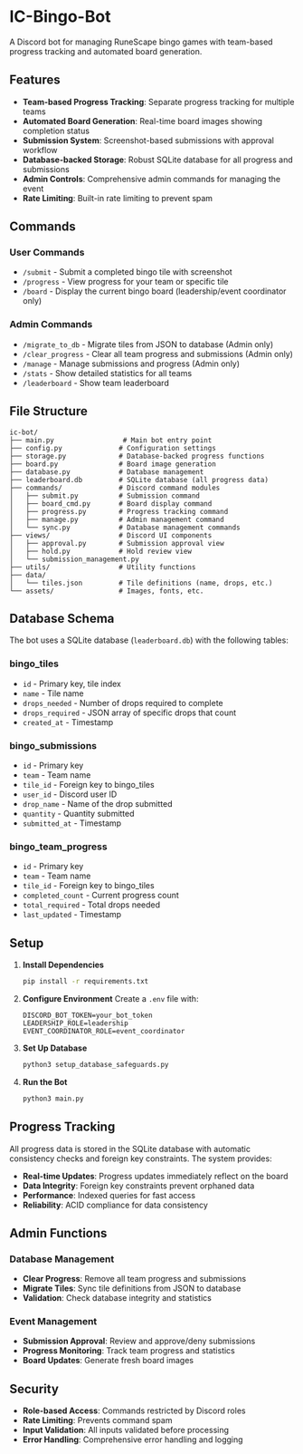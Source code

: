 # IC-Bingo-Bot

A Discord bot for managing RuneScape bingo games with team-based progress tracking and automated board generation.

## Features

- **Team-based Progress Tracking**: Separate progress tracking for multiple teams
- **Automated Board Generation**: Real-time board images showing completion status
- **Submission System**: Screenshot-based submissions with approval workflow
- **Database-backed Storage**: Robust SQLite database for all progress and submissions
- **Admin Controls**: Comprehensive admin commands for managing the event
- **Rate Limiting**: Built-in rate limiting to prevent spam

## Commands

### User Commands
- `/submit` - Submit a completed bingo tile with screenshot
- `/progress` - View progress for your team or specific tile
- `/board` - Display the current bingo board (leadership/event coordinator only)

### Admin Commands
- `/migrate_to_db` - Migrate tiles from JSON to database (Admin only)
- `/clear_progress` - Clear all team progress and submissions (Admin only)
- `/manage` - Manage submissions and progress (Admin only)
- `/stats` - Show detailed statistics for all teams
- `/leaderboard` - Show team leaderboard

## File Structure

```
ic-bot/
├── main.py                 # Main bot entry point
├── config.py              # Configuration settings
├── storage.py             # Database-backed progress functions
├── board.py               # Board image generation
├── database.py            # Database management
├── leaderboard.db         # SQLite database (all progress data)
├── commands/              # Discord command modules
│   ├── submit.py          # Submission command
│   ├── board_cmd.py       # Board display command
│   ├── progress.py        # Progress tracking command
│   ├── manage.py          # Admin management command
│   └── sync.py            # Database management commands
├── views/                 # Discord UI components
│   ├── approval.py        # Submission approval view
│   ├── hold.py            # Hold review view
│   └── submission_management.py
├── utils/                 # Utility functions
├── data/
│   └── tiles.json         # Tile definitions (name, drops, etc.)
└── assets/                # Images, fonts, etc.
```

## Database Schema

The bot uses a SQLite database (`leaderboard.db`) with the following tables:

### bingo_tiles
- `id` - Primary key, tile index
- `name` - Tile name
- `drops_needed` - Number of drops required to complete
- `drops_required` - JSON array of specific drops that count
- `created_at` - Timestamp

### bingo_submissions
- `id` - Primary key
- `team` - Team name
- `tile_id` - Foreign key to bingo_tiles
- `user_id` - Discord user ID
- `drop_name` - Name of the drop submitted
- `quantity` - Quantity submitted
- `submitted_at` - Timestamp

### bingo_team_progress
- `id` - Primary key
- `team` - Team name
- `tile_id` - Foreign key to bingo_tiles
- `completed_count` - Current progress count
- `total_required` - Total drops needed
- `last_updated` - Timestamp

## Setup

1. **Install Dependencies**
   ```bash
   pip install -r requirements.txt
   ```

2. **Configure Environment**
   Create a `.env` file with:
   ```
   DISCORD_BOT_TOKEN=your_bot_token
   LEADERSHIP_ROLE=leadership
   EVENT_COORDINATOR_ROLE=event_coordinator
   ```

3. **Set Up Database**
   ```bash
   python3 setup_database_safeguards.py
   ```

4. **Run the Bot**
   ```bash
   python3 main.py
   ```

## Progress Tracking

All progress data is stored in the SQLite database with automatic consistency checks and foreign key constraints. The system provides:

- **Real-time Updates**: Progress updates immediately reflect on the board
- **Data Integrity**: Foreign key constraints prevent orphaned data
- **Performance**: Indexed queries for fast access
- **Reliability**: ACID compliance for data consistency

## Admin Functions

### Database Management
- **Clear Progress**: Remove all team progress and submissions
- **Migrate Tiles**: Sync tile definitions from JSON to database
- **Validation**: Check database integrity and statistics

### Event Management
- **Submission Approval**: Review and approve/deny submissions
- **Progress Monitoring**: Track team progress and statistics
- **Board Updates**: Generate fresh board images

## Security

- **Role-based Access**: Commands restricted by Discord roles
- **Rate Limiting**: Prevents command spam
- **Input Validation**: All inputs validated before processing
- **Error Handling**: Comprehensive error handling and logging

